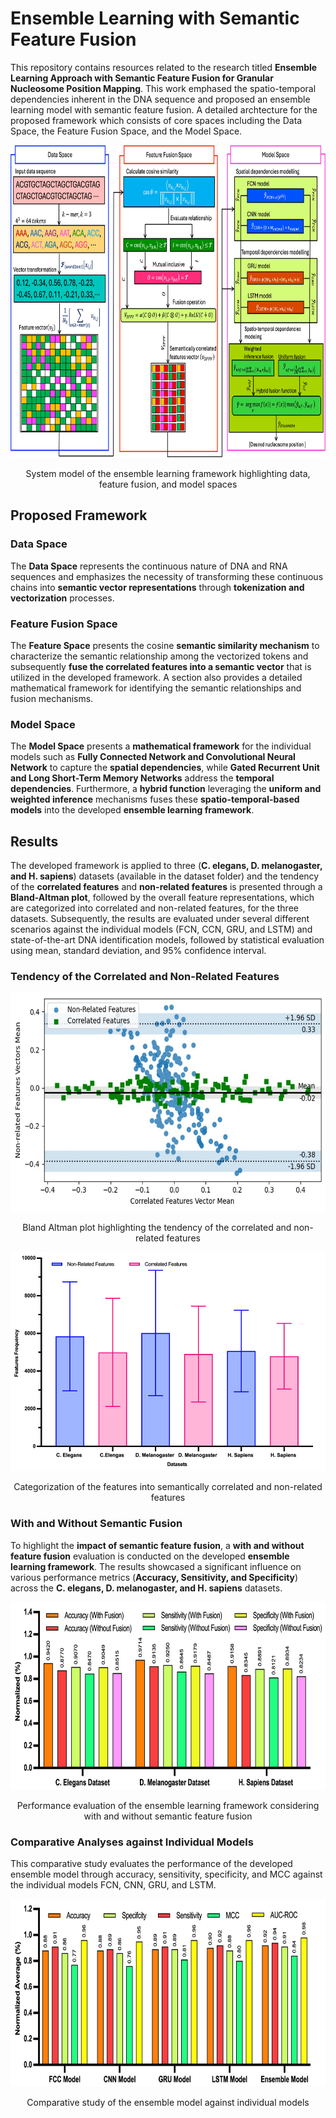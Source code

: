 # Ensemble Learning with Semantic Feature Fusion
This repository contains resources related to the research titled **Ensemble Learning Approach with Semantic Feature Fusion for Granular Nucleosome Position Mapping**.
This work emphased the spatio-temporal dependencies inherent in the DNA sequence and proposed an ensemble learning model with semantic feature fusion. A detailed archtecture for the proposed framework which consists of core spaces including the Data Space, the Feature Fusion Space, and the Model Space.

<p align="center">
<img src="https://github.com/shahid3167/Ensemble_Learning_with_Semantic_Feature_Fusion/blob/ca8c6adafb0b3b6ca913754e6ebf90237e1122f1/Figures/SystemModel.jpg" width="700" height="500">

<p align="center">
System model of the ensemble learning framework highlighting data, feature fusion, and model spaces

## Proposed Framework
### Data Space
The **Data Space** represents the continuous nature of DNA and RNA sequences and emphasizes the necessity of transforming these continuous chains into **semantic vector representations** through **tokenization and vectorization** processes. 

### Feature Fusion Space
The **Feature Space** presents the cosine **semantic similarity mechanism** to characterize the semantic relationship among the vectorized tokens and subsequently **fuse the correlated features into a semantic vector** that is utilized in the developed framework. A section also provides a detailed mathematical framework for identifying the semantic relationships and fusion mechanisms.

### Model Space
The **Model Space** presents a **mathematical framework** for the individual models such as **Fully Connected Network and Convolutional Neural Network** to capture the **spatial dependencies**, while **Gated Recurrent Unit and Long Short-Term Memory Networks** address the **temporal dependencies**. Furthermore, a **hybrid function** leveraging the **uniform and weighted inference** mechanisms fuses these **spatio-temporal-based models** into the developed **ensemble learning framework**.

## Results
The developed framework is applied to three (**C. elegans, D. melanogaster, and H. sapiens**) datasets (available in the dataset folder) and the tendency of the **correlated features** and **non-related features** is presented through a **Bland-Altman plot**, followed by the overall feature representations, which are categorized into correlated and non-related features, for the three datasets. Subsequently, the results are evaluated under several different scenarios against the individual models (FCN, CCN, GRU, and LSTM) and state-of-the-art DNA identification models, followed by statistical evaluation using mean, standard deviation, and 95% confidence interval.

### Tendency of the Correlated and Non-Related Features

<p align="center">
<img src="https://github.com/shahid3167/Ensemble_Learning_with_Semantic_Feature_Fusion/blob/c03e3790d62624efb3403b3f2d6770526188f908/Figures/BlandAltmanPlotFeatures.jpg" width="550" height="350">  <p align="right">

<p align="center">
Bland Altman plot highlighting the tendency of the correlated and non-related features 

<p align="center">
<img src="https://github.com/shahid3167/Ensemble_Learning_with_Semantic_Feature_Fusion/blob/e9b69355fcfe8c34e82d10be80d9c009ce212e09/Figures/FeatureFrequencies.jpg" width="550" height="350">

<p align="center">
Categorization of the features into semantically correlated and non-related features  

### With and Without Semantic Fusion
To highlight the **impact of semantic feature fusion**, a **with and without feature fusion** evaluation is conducted on the developed **ensemble learning framework**. The results showcased a significant influence on various performance metrics (**Accuracy, Sensitivity, and Specificity**) across the **C. elegans, D. melanogaster, and H. sapiens**  datasets.

<p align="center">
<img src="https://github.com/shahid3167/Ensemble_Learning_with_Semantic_Feature_Fusion/blob/a007c764193dbd6663d3648de1d0d75cfffd9197/Figures/WithWithoutFusion_Accuracy.jpg" width="700" height="300">

<p align="center">
Performance evaluation of the ensemble learning framework considering with and without semantic feature fusion

### Comparative Analyses against Individual Models
This comparative study evaluates the performance of the developed ensemble model through accuracy, sensitivity, specificity, and MCC against the individual models FCN, CNN, GRU, and LSTM.

<p align="center">
<img src="https://github.com/shahid3167/Ensemble_Learning_with_Semantic_Feature_Fusion/blob/2433d1ccd72848a96ab1578dd7ae25d1a5815557/Figures/AverageComparativeStudy.jpg" width="700" height="300">

<p align="center">
  Comparative study of the ensemble model against individual models  




